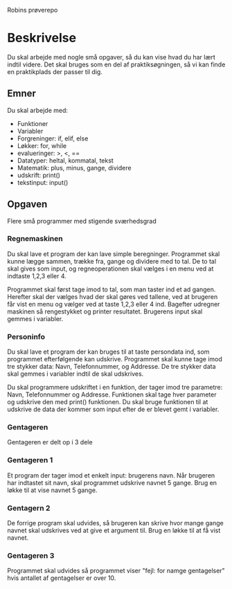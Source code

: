 Robins prøverepo

# Beskrivelse
Du skal arbejde med nogle små opgaver, så du kan vise hvad du har lært indtil videre. Det skal bruges som en del af praktiksøgningen, så vi kan finde en praktikplads der passer til dig. 
## Emner
Du skal arbejde med:
- Funktioner
- Variabler
- Forgreninger: if, elif, else
- Løkker: for, while
- evalueringer: >, <, ==
- Datatyper: heltal, kommatal, tekst
- Matematik: plus, minus, gange, dividere
- udskrift: print()
- tekstinput: input()
## Opgaven
Flere små programmer med stigende sværhedsgrad
### Regnemaskinen
Du skal lave et program der kan lave simple beregninger. Programmet skal kunne lægge sammen, trække fra, gange og dividere med to tal. De to tal skal gives som input, og regneoperationen skal vælges i en menu ved at indtaste 1,2,3 eller 4. 

Programmet skal først tage imod to tal, som man taster ind et ad gangen. Herefter skal der vælges hvad der skal gøres ved tallene, ved at brugeren får vist en menu og vælger ved at taste 1,2,3 eller 4 ind. Bagefter udregner maskinen så rengestykket og printer resultatet. Brugerens input skal gemmes i variabler.
### Personinfo
Du skal lave et program der kan bruges til at taste persondata ind, som programmet efterfølgende kan udskrive. Programmet skal kunne tage imod tre stykker data: Navn, Telefonnummer, og Addresse. De tre stykker data skal gemmes i variabler indtil de skal udskrives. 

Du skal programmere udskriftet i en funktion, der tager imod tre parametre: Navn, Telefonnummer og Addresse. Funktionen skal tage hver parameter og udskrive den med print() funktionen. Du skal bruge funktionen til at udskrive de data der kommer som input efter de er blevet gemt i variabler. 
### Gentageren
Gentageren er delt op i 3 dele
​
### Gentageren 1
Et program der tager imod et enkelt input: brugerens navn. Når brugeren har indtastet sit navn, skal programmet udskrive navnet 5 gange. Brug en løkke til at vise navnet 5 gange.
### Gentagern 2
De forrige program skal udvides, så brugeren kan skrive hvor mange gange navnet skal udskrives ved at give et argument til. Brug en løkke til at få vist navnet.
### Gentageren 3
Programmet skal udvides så programmet viser "fejl: for namge gentagelser" hvis antallet af gentagelser er over 10.
